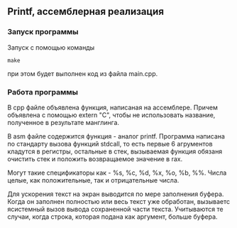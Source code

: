 ## Printf, ассемблерная реализация

### Запуск программы

Запуск с помощью команды 
```
make
```
при этом будет выполнен код из файла main.cpp. 

### Работа программы

В cpp файле объявлена функция, написаная на ассемблере. Причем объявлена с помощью extern "C", чтобы не использовать название, полученное в результате манглинга.

В asm файле содержится функция - аналог printf. Программа написана по стандарту вызова функций stdcall, то есть первые 6 агрументов кладутся в регистры, остальные в стек, вызываемая функция обязаня очистить стек и положить возвращаемое значение в rax.

Могут такие спецификаторы как - %s, %с, %d, %x, %o, %b, %%. Числа целые, как положительные, так и отрицательные числа.

Для ускорения текст на экран выводится по мере заполнения буфера. Когда он заполнен полностью или весь текст уже обработан, вызываетс ясистемный вызов вывода сохраненной части текста. Учитываются те случаи, когда строка, которая подана как аргумент, больше буфера. 
